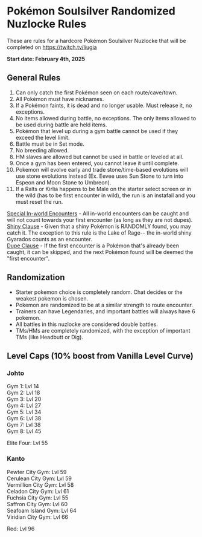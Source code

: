 # Pokémon Soulsilver Randomized Nuzlocke Rules
These are rules for a hardcore Pokémon Soulsilver Nuzlocke that will be completed on https://twitch.tv/liugia

<b>Start date: February 4th, 2025</b>

## General Rules
1) Can only catch the first Pokémon seen on each route/cave/town.
2) All Pokémon must have nicknames.
3) If a Pokémon faints, it is dead and no longer usable. Must release it, no exceptions.
4) No items allowed during battle, no exceptions. The only items allowed to be used during battle are held items.
5) Pokémon that level up during a gym battle cannot be used if they exceed the level limit.
6) Battle must be in Set mode.
7) No breeding allowed.
8) HM slaves are allowed but cannot be used in battle or leveled at all.
9) Once a gym has been entered, you cannot leave it until complete.
10) Pokemon will evolve early and trade stone/time-based evolutions will use stone evolutions instead (Ex. Eevee uses Sun Stone to turn into Espeon and Moon Stone to Umbreon).
11) If a Ralts or Kirlia happens to be Male on the starter select screen or in the wild (has to be first encounter in wild), the run is an instafail and you must reset the run.

<ins>Special In-world Encounters</ins>  - All in-world encounters can be caught and will not count towards your first encounter (as long as they are not dupes). \
<ins>Shiny Clause</ins> - Given that a shiny Pokémon is RANDOMLY found, you may catch it. The exception to this rule is the Lake of Rage-- the in-world shiny Gyarados counts as an encounter. \
<ins>Dupe Clause</ins>  - If the first encounter is a Pokémon that's already been caught, it can be skipped, and the next Pokémon found will be deemed the "first encounter".

## Randomization
- Starter pokemon choice is completely random. Chat decides or the weakest pokemon is chosen.
- Pokemon are randomized to be at a similar strength to route encounter.
- Trainers can have Legendaries, and important battles will always have 6 pokemon.
- All battles in this nuzlocke are considered double battles.
- TMs/HMs are completely randomized, with the exception of important TMs (like Headbutt or Dig).
 
## Level Caps (10% boost from Vanilla Level Curve)
### Johto
Gym 1: Lvl 14 \
Gym 2: Lvl 18 \
Gym 3: Lvl 20 \
Gym 4: Lvl 27 \
Gym 5: Lvl 34 \
Gym 6: Lvl 38 \
Gym 7: Lvl 38 \
Gym 8: Lvl 45
 
Elite Four: Lvl 55

### Kanto
Pewter City Gym: Lvl 59 \
Cerulean City Gym: Lvl 59 \
Vermillion City Gym: Lvl 58 \
Celadon City Gym: Lvl 61 \
Fuchsia City Gym: Lvl 55 \
Saffron City Gym: Lvl 60 \
Seafoam Island Gym: Lvl 64 \
Viridian City Gym: Lvl  66

Red: Lvl 96
